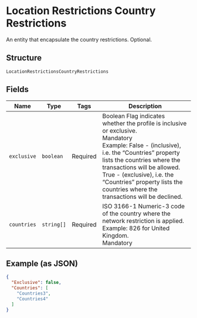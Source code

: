 
# Location Restrictions Country Restrictions

An entity that encapsulate the country restrictions.
Optional.

## Structure

`LocationRestrictionsCountryRestrictions`

## Fields

| Name | Type | Tags | Description |
|  --- | --- | --- | --- |
| `exclusive` | `boolean` | Required | Boolean	Flag indicates whether the profile is inclusive or exclusive.<br>Mandatory<br>Example: False - (inclusive), i.e. the “Countries” property lists the countries where the transactions will be allowed.<br>True - (exclusive), i.e. the “Countries” property lists the countries where the transactions will be declined. |
| `countries` | `string[]` | Required | ISO 3166-1 Numeric-3 code of the country where the network restriction is applied.<br>Example: 826 for United Kingdom.<br>Mandatory |

## Example (as JSON)

```json
{
  "Exclusive": false,
  "Countries": [
    "Countries3",
    "Countries4"
  ]
}
```

